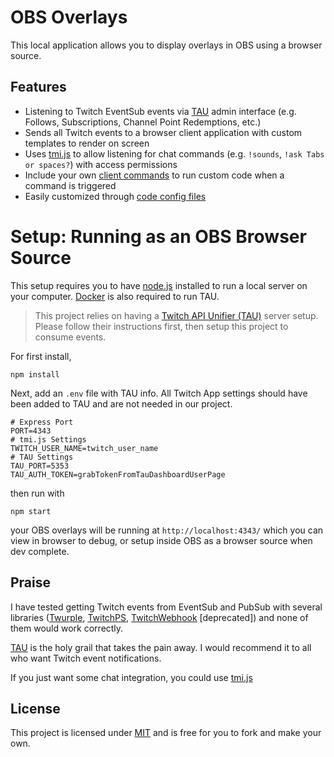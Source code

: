 # OBS Overlays

This local application allows you to display overlays in OBS using a browser source. 

## Features

- Listening to Twitch EventSub events via [TAU](https://github.com/Team-TAU/tau) admin interface (e.g. Follows, Subscriptions, Channel Point Redemptions, etc.)
- Sends all Twitch events to a browser client application with custom templates to render on screen
- Uses [tmi.js](https://tmijs.com/) to allow listening for chat commands (e.g. `!sounds`, `!ask Tabs or spaces?`) with access permissions
- Include your own [client commands](./obs-overlays/DEV.md#Client+Commands) to run custom code when a command is triggered
- Easily customized through [code config files](./obs-overlays/CONFIG.md)

# Setup: Running as an OBS Browser Source

This setup requires you to have [node.js](https://nodejs.org/) installed to run a local server on your computer. [Docker](https://www.docker.com/) is also required to run TAU.

> This project relies on having a [Twitch API Unifier (TAU)](https://github.com/Team-TAU/tau) server setup. Please follow their instructions first, then setup this project to consume events.

For first install,

```
npm install
```

Next, add an `.env` file with TAU info. All Twitch App settings should have been added to TAU and are not needed in our project.

```
# Express Port
PORT=4343
# tmi.js Settings
TWITCH_USER_NAME=twitch_user_name
# TAU Settings
TAU_PORT=5353
TAU_AUTH_TOKEN=grabTokenFromTauDashboardUserPage
```

then run with

```
npm start
```

your OBS overlays will be running at `http://localhost:4343/` which you can view in browser to debug, or setup inside OBS as a browser source when dev complete.

## Praise

I have tested getting Twitch events from EventSub and PubSub with several libraries ([Twurple](https://twurple.js.org/), [TwitchPS](https://www.npmjs.com/package/twitchps), [TwitchWebhook](https://www.npmjs.com/package/twitch-webhook) \[deprecated\]) and none of them would work correctly.

[TAU](https://github.com/Team-TAU/tau) is the holy grail that takes the pain away. I would recommend it to all who want Twitch event notifications.

If you just want some chat integration, you could use [tmi.js](https://tmijs.com/)

## License

This project is licensed under [MIT](LICENSE) and is free for you to fork and make your own.